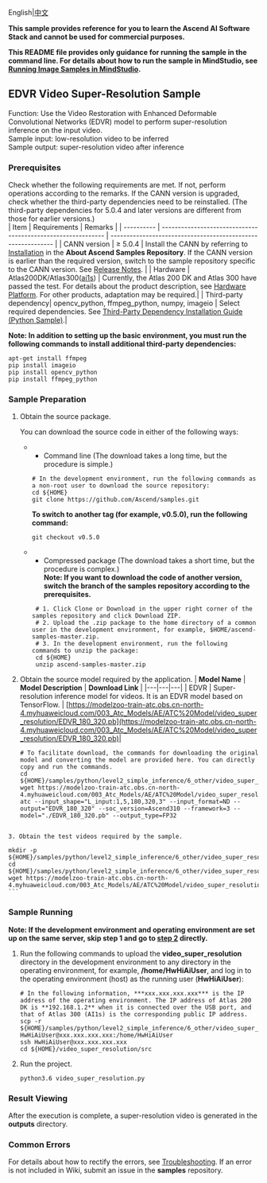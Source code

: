 English|[中文](README_CN.md)


**This sample provides reference for you to learn the Ascend AI Software Stack and cannot be used for commercial purposes.**

**This README file provides only guidance for running the sample in the command line. For details about how to run the sample in MindStudio, see [Running Image Samples in MindStudio](https://github.com/Ascend/samples/wikis/Running%20Image%20Samples%20in%20MindStudio?sort_id=3736297).**

## EDVR Video Super-Resolution Sample
Function: Use the Video Restoration with Enhanced Deformable Convolutional Networks (EDVR) model to perform super-resolution inference on the input video.  
Sample input: low-resolution video to be inferred   
Sample output: super-resolution video after inference  

### Prerequisites
Check whether the following requirements are met. If not, perform operations according to the remarks. If the CANN version is upgraded, check whether the third-party dependencies need to be reinstalled. (The third-party dependencies for 5.0.4 and later versions are different from those for earlier versions.)  
| Item      | Requirements                                                        | Remarks                                                        |
| ---------- | ------------------------------------------------------------ | ------------------------------------------------------------ |
| CANN version  | ≥ 5.0.4                                                     | Install the CANN by referring to [Installation](https://github.com/Ascend/samples#%E5%AE%89%E8%A3%85) in the **About Ascend Samples Repository**. If the CANN version is earlier than the required version, switch to the sample repository specific to the CANN version. See [Release Notes](https://github.com/Ascend/samples/blob/master/README.md). |
| Hardware  | Atlas200DK/Atlas300([ai1s](https://support.huaweicloud.com/productdesc-ecs/ecs_01_0047.html#ecs_01_0047__section78423209366)) | Currently, the Atlas 200 DK and Atlas 300 have passed the test. For details about the product description, see [Hardware Platform](https://ascend.huawei.com/en/#/hardware/product). For other products, adaptation may be required.|
| Third-party dependency| opencv_python, ffmpeg_python, numpy, imageio                 | Select required dependencies. See [Third-Party Dependency Installation Guide (Python Sample)](https://github.com/Ascend/samples/tree/master/python/environment).|

**Note: In addition to setting up the basic environment, you must run the following commands to install additional third-party dependencies:** 

```
apt-get install ffmpeg
pip install imageio
pip install opencv_python
pip install ffmpeg_python
```

### Sample Preparation

1. Obtain the source package.

   You can download the source code in either of the following ways:  
    - - Command line (The download takes a long time, but the procedure is simple.)
       ```    
       # In the development environment, run the following commands as a non-root user to download the source repository:   
       cd ${HOME}     
       git clone https://github.com/Ascend/samples.git
      ```
       **To switch to another tag (for example, v0.5.0), run the following command:**
       ```
       git checkout v0.5.0
       ```
    - - Compressed package (The download takes a short time, but the procedure is complex.)  
       **Note: If you want to download the code of another version, switch the branch of the samples repository according to the prerequisites.**   
       ``` 
        # 1. Click Clone or Download in the upper right corner of the samples repository and click Download ZIP.   
        # 2. Upload the .zip package to the home directory of a common user in the development environment, for example, $HOME/ascend-samples-master.zip.    
        # 3. In the development environment, run the following commands to unzip the package:    
        cd ${HOME}    
        unzip ascend-samples-master.zip
       ```

2. Obtain the source model required by the application.
    |  **Model Name** |  **Model Description** |  **Download Link** |
    |---|---|---|
    |  EDVR | Super-resolution inference model for videos. It is an EDVR model based on TensorFlow. |  [https://modelzoo-train-atc.obs.cn-north-4.myhuaweicloud.com/003_Atc_Models/AE/ATC%20Model/video_super_resolution/EDVR_180_320.pb](https://modelzoo-train-atc.obs.cn-north-4.myhuaweicloud.com/003_Atc_Models/AE/ATC%20Model/video_super_resolution/EDVR_180_320.pb)|
    
    ```
    # To facilitate download, the commands for downloading the original model and converting the model are provided here. You can directly copy and run the commands.
    cd ${HOME}/samples/python/level2_simple_inference/6_other/video_super_resolution/model     
    wget https://modelzoo-train-atc.obs.cn-north-4.myhuaweicloud.com/003_Atc_Models/AE/ATC%20Model/video_super_resolution/EDVR_180_320.pb        
    atc --input_shape="L_input:1,5,180,320,3" --input_format=ND --output="EDVR_180_320" --soc_version=Ascend310 --framework=3 --model="./EDVR_180_320.pb" --output_type=FP32
    ```
```
    
3. Obtain the test videos required by the sample.
```
    mkdir -p ${HOME}/samples/python/level2_simple_inference/6_other/video_super_resolution/data
    cd ${HOME}/samples/python/level2_simple_inference/6_other/video_super_resolution/data
    wget https://modelzoo-train-atc.obs.cn-north-4.myhuaweicloud.com/003_Atc_Models/AE/ATC%20Model/video_super_resolution/low_resolution.mp4  
    ```

### Sample Running

**Note: If the development environment and operating environment are set up on the same server, skip step 1 and go to [step 2](#step_2) directly.**   

1. Run the following commands to upload the **video_super_resolution** directory in the development environment to any directory in the operating environment, for example, **/home/HwHiAiUser**, and log in to the operating environment (host) as the running user (**HwHiAiUser**):
    ```
    # In the following information, ***xxx.xxx.xxx.xxx*** is the IP address of the operating environment. The IP address of Atlas 200 DK is **192.168.1.2** when it is connected over the USB port, and that of Atlas 300 (AI1s) is the corresponding public IP address.
    scp -r ${HOME}/samples/python/level2_simple_inference/6_other/video_super_resolution  HwHiAiUser@xxx.xxx.xxx.xxx:/home/HwHiAiUser
    ssh HwHiAiUser@xxx.xxx.xxx.xxx
    cd ${HOME}/video_super_resolution/src
    ```

2. Run the project.
    ```
    python3.6 video_super_resolution.py
    ```
### Result Viewing

After the execution is complete, a super-resolution video is generated in the **outputs** directory.

### Common Errors
For details about how to rectify the errors, see [Troubleshooting](https://github.com/Ascend/samples/wikis/%E5%B8%B8%E8%A7%81%E9%97%AE%E9%A2%98%E5%AE%9A%E4%BD%8D/%E4%BB%8B%E7%BB%8D). If an error is not included in Wiki, submit an issue in the **samples** repository.
